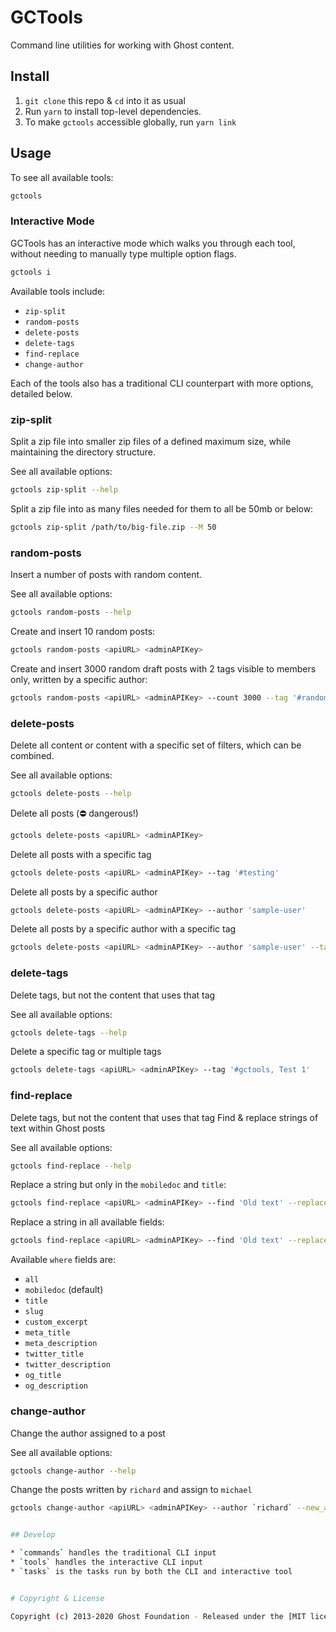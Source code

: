 # GCTools

Command line utilities for working with Ghost content.


## Install

1. `git clone` this repo & `cd` into it as usual
2. Run `yarn` to install top-level dependencies.
3. To make `gctools` accessible globally, run `yarn link`


## Usage

To see all available tools:

```sh
gctools
```


### Interactive Mode

GCTools has an interactive mode which walks you through each tool, without needing to manually type multiple option flags.

```sh
gctools i
```

Available tools include:

* `zip-split`
* `random-posts`
* `delete-posts`
* `delete-tags`
* `find-replace`
* `change-author`

Each of the tools also has a traditional CLI counterpart with more options, detailed below.


### zip-split

Split a zip file into smaller zip files of a defined maximum size, while maintaining the directory structure.

See all available options:

```sh
gctools zip-split --help
```

Split a zip file into as many files needed for them to all be 50mb or below:

```sh
gctools zip-split /path/to/big-file.zip --M 50
```


### random-posts

Insert a number of posts with random content.

See all available options:

```sh
gctools random-posts --help
```

Create and insert 10 random posts:

```sh
gctools random-posts <apiURL> <adminAPIKey>
```

Create and insert 3000 random draft posts with 2 tags visible to members only, written by a specific author:

```sh
gctools random-posts <apiURL> <adminAPIKey> --count 3000 --tag '#random,New World' --status draft --visibility members --userEmail person@dummyemail.com
```


### delete-posts

Delete all content or content with a specific set of filters, which can be combined.

See all available options:

```sh
gctools delete-posts --help
```

Delete all posts (⛔️ dangerous!)

```sh
gctools delete-posts <apiURL> <adminAPIKey>
```

Delete all posts with a specific tag

```sh
gctools delete-posts <apiURL> <adminAPIKey> --tag '#testing'
```

Delete all posts by a specific author

```sh
gctools delete-posts <apiURL> <adminAPIKey> --author 'sample-user'
```

Delete all posts by a specific author with a specific tag

```sh
gctools delete-posts <apiURL> <adminAPIKey> --author 'sample-user' --tag '#testing'
```


### delete-tags

Delete tags, but not the content that uses that tag

See all available options:

```sh
gctools delete-tags --help
```

Delete a specific tag or multiple tags

```sh
gctools delete-tags <apiURL> <adminAPIKey> --tag '#gctools, Test 1'
```


### find-replace

Delete tags, but not the content that uses that tag
Find & replace strings of text within Ghost posts

See all available options:

```sh
gctools find-replace --help
```

Replace a string but only in the `mobiledoc` and `title`:

```sh
gctools find-replace <apiURL> <adminAPIKey> --find 'Old text' --replace 'New text' --where mobiledoc,title
```

Replace a string in all available fields:

```sh
gctools find-replace <apiURL> <adminAPIKey> --find 'Old text' --replace 'New text' --where all
```

Available `where` fields are:

* `all`
* `mobiledoc` (default)
* `title`
* `slug`
* `custom_excerpt`
* `meta_title`
* `meta_description`
* `twitter_title`
* `twitter_description`
* `og_title`
* `og_description`


### change-author

Change the author assigned to a post

See all available options:

```sh
gctools change-author --help
```

Change the posts written by `richard` and assign to `michael`

```sh
gctools change-author <apiURL> <adminAPIKey> --author `richard` --new_author `michael`


## Develop

* `commands` handles the traditional CLI input
* `tools` handles the interactive CLI input
* `tasks` is the tasks run by both the CLI and interactive tool


# Copyright & License

Copyright (c) 2013-2020 Ghost Foundation - Released under the [MIT license](LICENSE).
